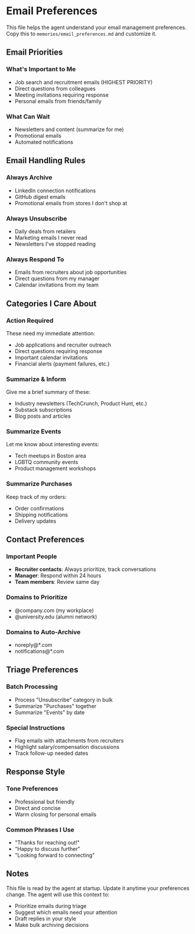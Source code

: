 # Email Preferences

This file helps the agent understand your email management preferences. Copy this to `memories/email_preferences.md` and customize it.

## Email Priorities

### What's Important to Me
- Job search and recruitment emails (HIGHEST PRIORITY)
- Direct questions from colleagues
- Meeting invitations requiring response
- Personal emails from friends/family

### What Can Wait
- Newsletters and content (summarize for me)
- Promotional emails
- Automated notifications

## Email Handling Rules

### Always Archive
- LinkedIn connection notifications
- GitHub digest emails
- Promotional emails from stores I don't shop at

### Always Unsubscribe
- Daily deals from retailers
- Marketing emails I never read
- Newsletters I've stopped reading

### Always Respond To
- Emails from recruiters about job opportunities
- Direct questions from my manager
- Calendar invitations from my team

## Categories I Care About

### Action Required
These need my immediate attention:
- Job applications and recruiter outreach
- Direct questions requiring response
- Important calendar invitations
- Financial alerts (payment failures, etc.)

### Summarize & Inform
Give me a brief summary of these:
- Industry newsletters (TechCrunch, Product Hunt, etc.)
- Substack subscriptions
- Blog posts and articles

### Summarize Events
Let me know about interesting events:
- Tech meetups in Boston area
- LGBTQ community events
- Product management workshops

### Summarize Purchases
Keep track of my orders:
- Order confirmations
- Shipping notifications
- Delivery updates

## Contact Preferences

### Important People
- **Recruiter contacts**: Always prioritize, track conversations
- **Manager**: Respond within 24 hours
- **Team members**: Review same day

### Domains to Prioritize
- @company.com (my workplace)
- @university.edu (alumni network)

### Domains to Auto-Archive
- noreply@*.com
- notifications@*.com

## Triage Preferences

### Batch Processing
- Process "Unsubscribe" category in bulk
- Summarize "Purchases" together
- Summarize "Events" by date

### Special Instructions
- Flag emails with attachments from recruiters
- Highlight salary/compensation discussions
- Track follow-up needed dates

## Response Style

### Tone Preferences
- Professional but friendly
- Direct and concise
- Warm closing for personal emails

### Common Phrases I Use
- "Thanks for reaching out!"
- "Happy to discuss further"
- "Looking forward to connecting"

## Notes

This file is read by the agent at startup. Update it anytime your preferences change.
The agent will use this context to:
- Prioritize emails during triage
- Suggest which emails need your attention
- Draft replies in your style
- Make bulk archiving decisions
